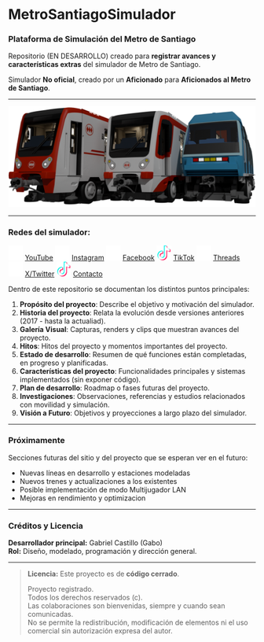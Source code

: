 # MetroSantiagoSimulador
### Plataforma de Simulación del Metro de Santiago

Repositorio (EN DESARROLLO) creado para **registrar avances y características extras** del simulador de Metro de Santiago.

Simulador **No oficial**, creado por un **Aficionado** para **Aficionados al Metro de Santiago**.  


---

![Trenes de Línea 1](/images/ProyectoL1.png "Trenes de Línea 1")

---
### Redes del simulador:

[<img src="/icons/YouTube.svg" width="30">](https://www.youtube.com/c/MetroSantiagoSimulador?sub_confirmation=1) [YouTube](https://www.youtube.com/c/MetroSantiagoSimulador?sub_confirmation=1)
[<img src="/icons/Instagram.svg" width="30">](https://www.instagram.com/metrosantiagosim/) [Instagram](https://www.instagram.com/metrosantiagosim/)
[<img src="/icons/Facebook.svg" width="30">](https://www.facebook.com/MetroSantiagoSim/) [Facebook](https://www.facebook.com/MetroSantiagoSim/)
[<img src="/icons/TikTok.svg" width="30">](https://www.tiktok.com/@metrosantiagosim) [TikTok](https://www.tiktok.com/@metrosantiagosim)
[<img src="/icons/Threads.svg" width="30">](https://www.threads.com/@metrosantiagosim) [Threads](https://www.threads.com/@metrosantiagosim)
[<img src="/icons/X.svg" width="30">](https://twitter.com/MetroStgoSim) [X/Twitter](https://twitter.com/MetroStgoSim)
[<img src="/icons/Gmail.svg" width="30">](mailto:scms.gabrielcastillofigueroa.00@gmail.com) [Contacto](mailto:scms.gabrielcastillofigueroa.00@gmail.com)

Dentro de este repositorio se documentan los distintos puntos principales:

1. **Propósito del proyecto**: Describe el objetivo y motivación del simulador.
2. **Historia del proyecto**: Relata la evolución desde versiones anteriores (2017 - hasta la actualiad).
3. **Galería Visual**: Capturas, renders y clips que muestran avances del proyecto.
4. **Hitos**: Hitos del proyecto y momentos importantes del proyecto.
5. **Estado de desarrollo**: Resumen de qué funciones están completadas, en progreso y planificadas.
6. **Características del proyecto**: Funcionalidades principales y sistemas implementados (sin exponer código).
7. **Plan de desarrollo**: Roadmap o fases futuras del proyecto.
8. **Investigaciones**: Observaciones, referencias y estudios relacionados con movilidad y simulación.
9. **Visión a Futuro**: Objetivos y proyecciones a largo plazo del simulador.

---

### Próximamente

Secciones futuras del sitio y del proyecto que se esperan ver en el futuro:  
- Nuevas líneas en desarrollo y estaciones modeladas
- Nuevos trenes y actualizaciones a los existentes
- Posible implementación de modo Multijugador LAN
- Mejoras en rendimiento y optimizacion

---

### Créditos y Licencia

**Desarrollador principal:** Gabriel Castillo (Gabo)  
**Rol:** Diseño, modelado, programación y dirección general.

---

> **Licencia:** Este proyecto es de **código cerrado**.
> 
> Proyecto registrado.  
> Todos los derechos reservados (c).  
> Las colaboraciones son bienvenidas, siempre y cuando sean comunicadas.  
> No se permite la redistribución, modificación de elementos ni el uso comercial sin autorización expresa del autor.
